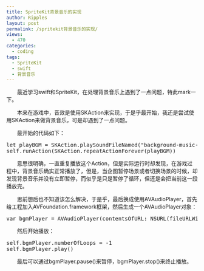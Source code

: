```yaml
---
title: SpriteKit背景音乐的实现
author: Ripples
layout: post
permalink: /spritekit背景音乐的实现/
views:
  - 470
categories:
  - coding
tags:
  - SpriteKit
  - swift
  - 背景音乐
---
```

<p style="text-indent: 2em;">
  最近学习swift和SpriteKit，在处理背景音乐上遇到了一点问题，特此mark一下。
</p>

<p style="text-indent: 2em;">
  本来在游戏中，音效是使用SKAction来实现，于是乎最开始，我还是尝试使用SKAction来做背景音乐，可是却遇到了一点问题。
</p>

<p style="text-indent: 2em;">
  最开始的代码如下：
</p>

<pre class="brush:c#;toolbar:false">let&nbsp;playBGM&nbsp;=&nbsp;SKAction.playSoundFileNamed("background-music-aac.caf",&nbsp;waitForCompletion:&nbsp;true)
self.runAction(SKAction.repeatActionForever(playBGM))</pre>

<!--more-->

<p style="text-indent: 2em;">
  意思很明确，一直重复播放这个Action，但是实际运行时却发现，在游戏过程中，背景音乐确实正常播放了，但是，当企图暂停场景或者切换场景的时候，却发现背景音乐并没有立即暂停，而似乎是只是暂停了循环，但还是会把当前这一段播放完。
</p>

<p style="text-indent: 2em;">
  思前想后也不知道该怎么解决，于是乎，最后换成使用AVAudioPlayer，首先给工程加入AVFoundation.framework框架，然后生成一个<span style="text-indent: 32px;">AVAudioPlayer对象：</span>
</p>

<pre class="brush:c#;toolbar:false">var&nbsp;bgmPlayer&nbsp;=&nbsp;AVAudioPlayer(contentsOfURL:&nbsp;NSURL(fileURLWithPath:&nbsp;NSBundle.mainBundle().pathForResource("background-music-aac",&nbsp;ofType:&nbsp;"caf")!),&nbsp;error:&nbsp;nil)</pre>

<p style="text-indent: 2em;">
  然后开始播放：
</p>

<pre class="brush:c#;toolbar:false">self.bgmPlayer.numberOfLoops&nbsp;=&nbsp;-1
self.bgmPlayer.play()</pre>

<p style="text-indent: 2em;">
  最后可以通过bgmPlayer.pause()来暂停，bgmPlayer.stop()来终止播放。
</p>
